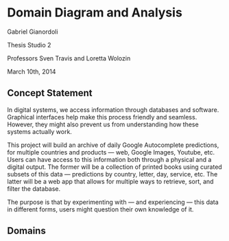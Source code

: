 # Domain Diagram and Analysis

Gabriel Gianordoli

Thesis Studio 2

Professors Sven Travis and Loretta Wolozin

March 10th, 2014


## Concept Statement

In digital systems, we access information through databases and software. Graphical interfaces help make this process friendly and seamless. However, they might also prevent us from understanding how these systems actually work.

This project will build an archive of daily Google Autocomplete predictions, for multiple countries and products — web, Google Images, Youtube, etc. Users can have access to this information both through a physical and a digital output. The former will be a collection of printed books using curated subsets of this data — predictions by country, letter, day, service, etc. The latter will be a web app that allows for multiple ways to retrieve, sort, and filter the database.

The purpose is that by experimenting with — and experiencing — this data in different forms, users might question their own knowledge of it.


## Domains

